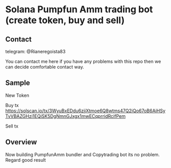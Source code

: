 # Solana Pumpfun Amm trading bot (create token, buy and sell)

## Contact

telegram: @Rianeregoista83

You can contact me here if you have any problems with this repo then we can decide comfortable contact way.

## Sample

New Token

Buy tx
https://solscan.io/tx/3WyuBxEDdu6zijXtmoe6Q8wtms47Q2iQo67oB6AiHSyTvVBAZGHzi1EQiSK5DgNmnGJxgx1mwECqprridRcifPem

Sell tx

## Overview
Now building PumpfunAmm bundler and Copytrading bot
its no problem. Regard good result
